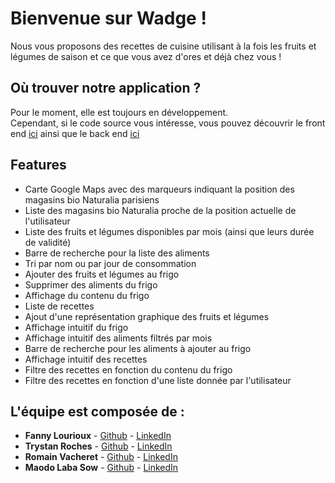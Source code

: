 # Bienvenue sur Wadge !

Nous vous proposons des recettes de cuisine utilisant à la fois les fruits et légumes de saison et ce que vous avez d'ores et déjà chez vous !

## Où trouver notre application ?
Pour le moment, elle est toujours en développement. <br>
Cependant, si le code source vous intéresse, vous pouvez découvrir le front end [ici](https://github.com/RomainVacheret/Wadge-FrontEnd) ainsi que le back end [ici](https://github.com/RomainVacheret/Wadge-BackEnd)

## Features
* Carte Google Maps avec des marqueurs indiquant la position des magasins bio Naturalia parisiens 
* Liste des magasins bio Naturalia proche de la position actuelle de l'utilisateur
* Liste des fruits et légumes disponibles par mois (ainsi que leurs durée de validité)
* Barre de recherche pour la liste des aliments
* Tri par nom ou par jour de consommation
* Ajouter des fruits et légumes au frigo
* Supprimer des aliments du frigo
* Affichage du contenu du frigo
* Liste de recettes
* Ajout d'une représentation graphique des fruits et légumes
* Affichage intuitif du frigo
* Affichage intuitif des aliments filtrés par mois
* Barre de recherche pour les aliments à ajouter au frigo
* Affichage intuitif des recettes
* Filtre des recettes en fonction du contenu du frigo
* Filtre des recettes en fonction d'une liste donnée par l'utilisateur

## L'équipe est composée de :
* **Fanny Lourioux** - [Github](https://github.com/FannyLourioux) - [LinkedIn](https://www.linkedin.com/in/fanny-lourioux-4744941a0/)
* **Trystan Roches** - [Github](https://github.com/Trystan4) - [LinkedIn](https://www.linkedin.com/in/trystan-roches-4a6ba0171/)
* **Romain Vacheret** - [Github](https://github.com/RomainVacheret) - [LinkedIn](https://www.linkedin.com/in/romain-vacheret-b58270189/)
* **Maodo Laba Sow** - [Github](https://github.com/sowJamndg) - [LinkedIn](https://www.linkedin.com/in/maodo-laba-sow-668244184/)
